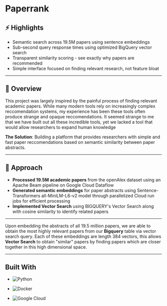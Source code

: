 # Paperrank


## ⚡️ Highlights
* Semantic search across 19.5M papers using sentence embeddings
* Sub-second query response times using optimized BigQuery vector search
* Transparent similarity scoring - see exactly why papers are recommended
* Simple interface focused on finding relevant research, not feature bloat


---
## 🔑 Overview
This project was largely inspired by the painful process of finding relevant academic papers. While many modern tools rely on increasingly complex reccomendation systems, my experience has been these tools often produce strange and opaque reccomendations. It seemed strange to me that we have built out all these incredible tools, yet we lacked a tool that would allow researchers to expand human knowledge

**The Solution**: Building a platform that provides researchers with simple and fast paper reccomendations based on semantic similarity between paper abstracts. 
 
---


## 🔨 Approach
* **Processed 19.5M academic papers** from the openAlex dataset using an Apache Beam pipeline on Google Cloud Dataflow 
* **Generated semantic embeddings** for paper abstracts using Sentence-Transformers all-MiniLM-L6-v2 model through parallelized Cloud run jobs for efficient processing
* **Implemented Vector Search** using BIGQUERY's Vector Search along with cosine similarity to identify related papers

---- 




Upon embedding the abstracts of all 19.5 million papers, we are able to obtain the most highly relevant papers from our **Bigquery** table via vector search query.
Each of these embeddings are length 384 vectors, this allows **Vector Search** to obtain "similar" papers by finding papers which are closer together in this high dimensional space.


---

## Built With
 * ![Python](https://img.shields.io/badge/Language-Python-blue?style=flat&logo=python&logoColor=green)
* ![Docker](https://img.shields.io/badge/Containerization-Docker-blue?style=flat&logo=docker&logoColor=blue)

* ![Google Cloud](https://img.shields.io/badge/Cloud%20Platform-Google%20Cloud-blue?logo=googlecloud&logoColor=LOGOCOlOR&style=blue)

